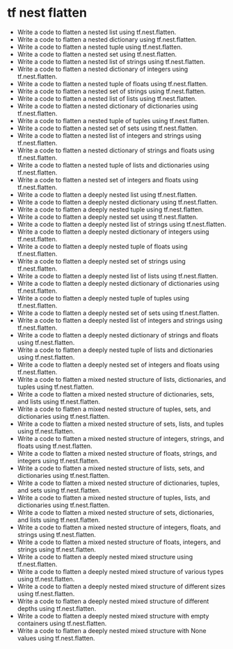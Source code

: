 # tf nest flatten

- Write a code to flatten a nested list using tf.nest.flatten.
- Write a code to flatten a nested dictionary using tf.nest.flatten.
- Write a code to flatten a nested tuple using tf.nest.flatten.
- Write a code to flatten a nested set using tf.nest.flatten.
- Write a code to flatten a nested list of strings using tf.nest.flatten.
- Write a code to flatten a nested dictionary of integers using tf.nest.flatten.
- Write a code to flatten a nested tuple of floats using tf.nest.flatten.
- Write a code to flatten a nested set of strings using tf.nest.flatten.
- Write a code to flatten a nested list of lists using tf.nest.flatten.
- Write a code to flatten a nested dictionary of dictionaries using tf.nest.flatten.
- Write a code to flatten a nested tuple of tuples using tf.nest.flatten.
- Write a code to flatten a nested set of sets using tf.nest.flatten.
- Write a code to flatten a nested list of integers and strings using tf.nest.flatten.
- Write a code to flatten a nested dictionary of strings and floats using tf.nest.flatten.
- Write a code to flatten a nested tuple of lists and dictionaries using tf.nest.flatten.
- Write a code to flatten a nested set of integers and floats using tf.nest.flatten.
- Write a code to flatten a deeply nested list using tf.nest.flatten.
- Write a code to flatten a deeply nested dictionary using tf.nest.flatten.
- Write a code to flatten a deeply nested tuple using tf.nest.flatten.
- Write a code to flatten a deeply nested set using tf.nest.flatten.
- Write a code to flatten a deeply nested list of strings using tf.nest.flatten.
- Write a code to flatten a deeply nested dictionary of integers using tf.nest.flatten.
- Write a code to flatten a deeply nested tuple of floats using tf.nest.flatten.
- Write a code to flatten a deeply nested set of strings using tf.nest.flatten.
- Write a code to flatten a deeply nested list of lists using tf.nest.flatten.
- Write a code to flatten a deeply nested dictionary of dictionaries using tf.nest.flatten.
- Write a code to flatten a deeply nested tuple of tuples using tf.nest.flatten.
- Write a code to flatten a deeply nested set of sets using tf.nest.flatten.
- Write a code to flatten a deeply nested list of integers and strings using tf.nest.flatten.
- Write a code to flatten a deeply nested dictionary of strings and floats using tf.nest.flatten.
- Write a code to flatten a deeply nested tuple of lists and dictionaries using tf.nest.flatten.
- Write a code to flatten a deeply nested set of integers and floats using tf.nest.flatten.
- Write a code to flatten a mixed nested structure of lists, dictionaries, and tuples using tf.nest.flatten.
- Write a code to flatten a mixed nested structure of dictionaries, sets, and lists using tf.nest.flatten.
- Write a code to flatten a mixed nested structure of tuples, sets, and dictionaries using tf.nest.flatten.
- Write a code to flatten a mixed nested structure of sets, lists, and tuples using tf.nest.flatten.
- Write a code to flatten a mixed nested structure of integers, strings, and floats using tf.nest.flatten.
- Write a code to flatten a mixed nested structure of floats, strings, and integers using tf.nest.flatten.
- Write a code to flatten a mixed nested structure of lists, sets, and dictionaries using tf.nest.flatten.
- Write a code to flatten a mixed nested structure of dictionaries, tuples, and sets using tf.nest.flatten.
- Write a code to flatten a mixed nested structure of tuples, lists, and dictionaries using tf.nest.flatten.
- Write a code to flatten a mixed nested structure of sets, dictionaries, and lists using tf.nest.flatten.
- Write a code to flatten a mixed nested structure of integers, floats, and strings using tf.nest.flatten.
- Write a code to flatten a mixed nested structure of floats, integers, and strings using tf.nest.flatten.
- Write a code to flatten a deeply nested mixed structure using tf.nest.flatten.
- Write a code to flatten a deeply nested mixed structure of various types using tf.nest.flatten.
- Write a code to flatten a deeply nested mixed structure of different sizes using tf.nest.flatten.
- Write a code to flatten a deeply nested mixed structure of different depths using tf.nest.flatten.
- Write a code to flatten a deeply nested mixed structure with empty containers using tf.nest.flatten.
- Write a code to flatten a deeply nested mixed structure with None values using tf.nest.flatten.